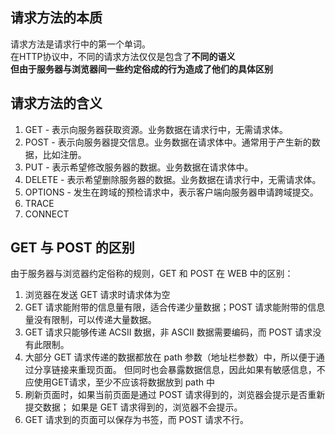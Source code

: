 ## 请求方法的本质
请求方法是请求行中的第一个单词。  
在HTTP协议中，不同的请求方法仅仅是包含了**不同的语义**  
**但由于服务器与浏览器间一些约定俗成的行为造成了他们的具体区别**

## 请求方法的含义
1. GET - 表示向服务器获取资源。业务数据在请求行中，无需请求体。
2. POST - 表示向服务器提交信息。业务数据在请求体中。通常用于产生新的数据，比如注册。
3. PUT - 表示希望修改服务器的数据。业务数据在请求体中。
4. DELETE - 表示希望删除服务器的数据。业务数据在请求行中，无需请求体。
5. OPTIONS - 发生在跨域的预检请求中，表示客户端向服务器申请跨域提交。
6. TRACE
7. CONNECT

## GET 与 POST 的区别
由于服务器与浏览器约定俗称的规则，GET 和 POST 在 WEB 中的区别：  
1. 浏览器在发送 GET 请求时请求体为空
2. GET 请求能附带的信息量有限，适合传递少量数据；POST 请求能附带的信息量没有限制，可以传递大量数据。
3. GET 请求只能够传递 ACSII 数据，非 ASCII 数据需要编码，而 POST 请求没有此限制。
4. 大部分 GET 请求传递的数据都放在 path 参数（地址栏参数）中，所以便于通过分享链接来重现页面。
但同时也会暴露数据信息，因此如果有敏感信息，不应使用GET请求，至少不应该将数据放到 path 中
5. 刷新页面时，如果当前页面是通过 POST 请求得到的，浏览器会提示是否重新提交数据；
如果是 GET 请求得到的，浏览器不会提示。
6. GET 请求到的页面可以保存为书签，而 POST 请求不行。
